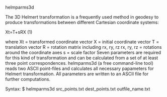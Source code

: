 helmparms3d

The 3D Helmert transformation is a frequently used method in geodesy
to produce transformations between different Cartesian coordinate systems:

Xt=T+sRX (1)

where Xt = transformed coordinate vector
X = initial coordinate vector
T = translation vector
R = rotation matrix including rx, ry, rz
rx, ry, rz = rotations around the coordinate axes
s = scale factor
Seven parameters are required for this kind of transformation
and can be calculated from a set of at least three point correspondences.
helmparms3d (a free command-line tool) reads two ASCII point-files and
calculates all necessary papameters for Helmert transformation.
All parameters are written to an ASCII file for further computations.

Syntax:
$ helmparms3d src_points.txt dest_points.txt outfile_name.txt
